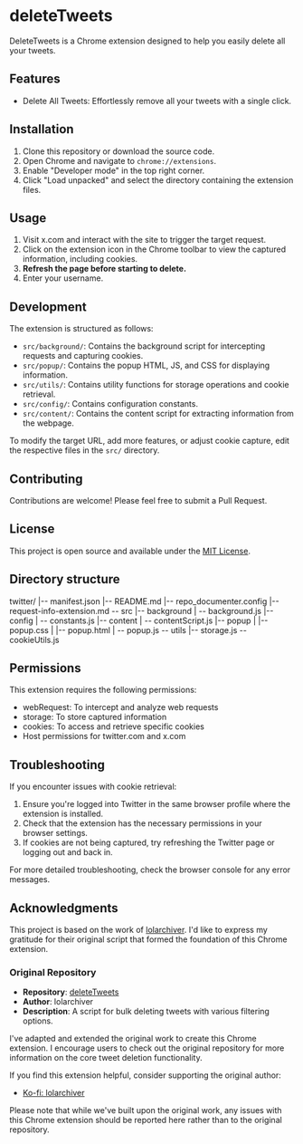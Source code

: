 # deleteTweets

DeleteTweets is a Chrome extension designed to help you easily delete all your tweets.

## Features

- Delete All Tweets: Effortlessly remove all your tweets with a single click.

## Installation

1. Clone this repository or download the source code.
2. Open Chrome and navigate to `chrome://extensions`.
3. Enable "Developer mode" in the top right corner.
4. Click "Load unpacked" and select the directory containing the extension files.

## Usage

1. Visit x.com and interact with the site to trigger the target request.
2. Click on the extension icon in the Chrome toolbar to view the captured information, including cookies.
3. **Refresh the page before starting to delete.**
4. Enter your username.

## Development

The extension is structured as follows:

- `src/background/`: Contains the background script for intercepting requests and capturing cookies.
- `src/popup/`: Contains the popup HTML, JS, and CSS for displaying information.
- `src/utils/`: Contains utility functions for storage operations and cookie retrieval.
- `src/config/`: Contains configuration constants.
- `src/content/`: Contains the content script for extracting information from the webpage.

To modify the target URL, add more features, or adjust cookie capture, edit the respective files in the `src/` directory.

## Contributing

Contributions are welcome! Please feel free to submit a Pull Request.

## License

This project is open source and available under the [MIT License](LICENSE).

## Directory structure

twitter/
|-- manifest.json
|-- README.md
|-- repo_documenter.config
|-- request-info-extension.md
-- src
    |-- background
    |   -- background.js
    |-- config
    |   -- constants.js
    |-- content
    |   -- contentScript.js
    |-- popup
    |   |-- popup.css
    |   |-- popup.html
    |   -- popup.js
    -- utils
        |-- storage.js
        -- cookieUtils.js

## Permissions

This extension requires the following permissions:
- webRequest: To intercept and analyze web requests
- storage: To store captured information
- cookies: To access and retrieve specific cookies
- Host permissions for twitter.com and x.com

## Troubleshooting

If you encounter issues with cookie retrieval:
1. Ensure you're logged into Twitter in the same browser profile where the extension is installed.
2. Check that the extension has the necessary permissions in your browser settings.
3. If cookies are not being captured, try refreshing the Twitter page or logging out and back in.

For more detailed troubleshooting, check the browser console for any error messages.

## Acknowledgments

This project is based on the work of [lolarchiver](https://github.com/Lyfhael/DeleteTweets). I'd like to express my gratitude for their original script that formed the foundation of this Chrome extension. 

### Original Repository
- **Repository**: [deleteTweets](https://github.com/Lyfhael/DeleteTweets)
- **Author**: lolarchiver
- **Description**: A script for bulk deleting tweets with various filtering options.

I've adapted and extended the original work to create this Chrome extension. I encourage users to check out the original repository for more information on the core tweet deletion functionality.

If you find this extension helpful, consider supporting the original author:
- [Ko-fi: lolarchiver](https://ko-fi.com/lolarchiver)

Please note that while we've built upon the original work, any issues with this Chrome extension should be reported here rather than to the original repository.
